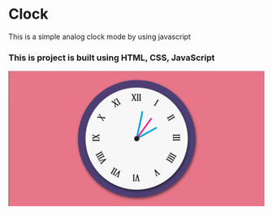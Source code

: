 # Clock

This is a simple analog clock mode by using javascript

### This is project is built using HTML, CSS, JavaScript <br/>
<img src="Asset/img1.png"> <br/>
